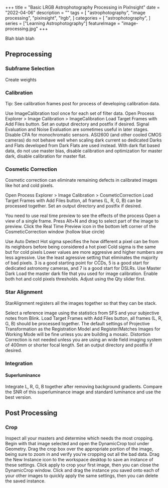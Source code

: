 +++
title = "Basic LRGB Astrophotography Processing in PixInsight"
date = "2022-04-06"
description = ""
tags = [
    "astrophotography",
    "image processing",
    "pixinsight",
    "lrgb",
]
categories = [
    "astrophotography",
]
series = ["Learning Astrophotography"]
featureImage = "image-processing.jpg"
+++

Blah blah blah

<!--more-->

## Preprocessing

### Subframe Selection

Create weights

### Calibration

Tip: See calibration frames post for process of developing calibration data.

Use ImageCalibration tool once for each set of filter data.
Open Process Explorer > Image Calibration > ImageCalibration
Load Target Frames with Add Files button.
Set an output directory and postfix if desired.
Signal Evaluation and Noise Evaluation are sometimes useful in later stages.
Disable CFA for monochromatic sensors.
ASI2600 (and other cooled CMOS cameras) do not behave well when scaling dark current so dedicated Darks and Flats developed from Dark Flats are used instead.
With dark flat based data, do not use master bias, disable calibration and optimization for master dark, disable calibration for master flat.

### Cosmetic Correction

Cosmetic correction can eliminate remaining defects in calibrated images like hot and cold pixels.

Open Process Explorer > Image Calibration > CosmeticCorrection
Load Target Frames with Add Files button, all frames (L, R, G, B) can be processed together.
Set an output directory and postfix if desired.

You need to use real time preview to see the effects of the process
Open a view of a single frame.
Press Alt+N and drag to select part of the image to preview.
Click the Real Time Preview icon in the bottom left corner of the CosmeticCorrection window (hollow blue circle)

Use Auto Detect
    Hot sigma specifies the how different a pixel can be from its neighbors before being considered a hot pixel
    Cold sigma is the same but for cold pixels
    Lower values are more aggresive and higher numbers are less agressive.
    Use the least agressive setting that eliminates the majority of bad pixels.
    3 is a good starting point for CCDs, 5 is a good start for dedicated astronomy cameras, and 7 is a good start for DSLRs.
Use Master Dark
    Load the master dark file that you used for image calibration.
    Enable both hot and cold pixels thresholds.
    Adjust using the Qty slider first.

### Star Alignment

StarAlignment registers all the images together so that they can be stack.

Select a reference image using the statistics from SFS and your subjective notes from Blink.
Load Target Frames with Add Files button, all frames (L, R, G, B) should be processed together.
The default settings of Projective Transformation as the Registration Model and Register/Matches Images for Working Mode will be fine unless you are building a mosaic.
Distortion Correction is not needed unless you are using an wide field imaging system of 400mm or shorter focal length.
Set an output directory and postfix if desired.

### Integration

#### Superluminance

Integrate L, R, G, B together after removing background gradients.
Compare the SNR of this superluminance image and standard luminance and use the best version.

## Post Processing

### Crop

Inspect all your masters and determine which needs the most cropping.
Begin with that image selected and open the DynamicCrop tool under Geometry.
Drag the crop box over the appropriate portion of the image, being sure to zoom in and verify you're cropping out all the bad data.
Drag the New Instance icon to the workspace desktop to save an instance of these settings.
Click apply to crop your first image, then you can close the DynamicCrop window.
Click and drag the instance you saved onto each of your other images to quickly apply the same settings, then you can delete the saved instance.
